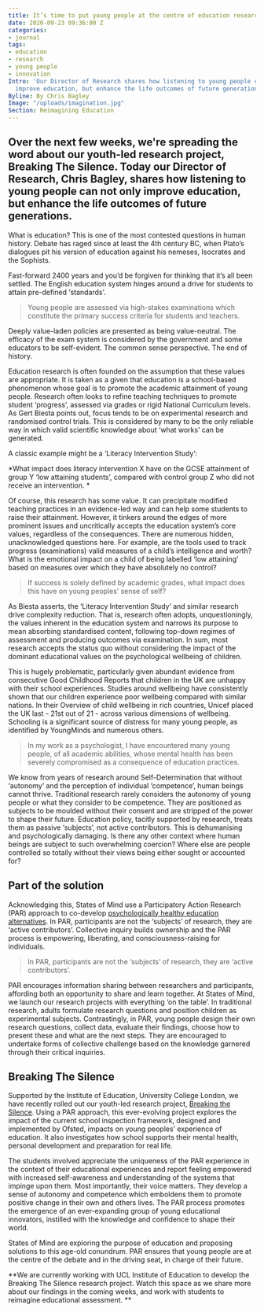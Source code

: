 ```yaml
---
title: It’s time to put young people at the centre of education research
date: 2020-09-23 09:36:00 Z
categories:
- journal
tags:
- education
- research
- young people
- innovation
Intro: 'Our Director of Research shares how listening to young people can not only
  improve education, but enhance the life outcomes of future generations. '
Byline: By Chris Bagley
Image: "/uploads/imagination.jpg"
Section: Reimagining Education
---
```


## Over the next few weeks, we're spreading the word about our youth-led research project, Breaking The Silence. Today our Director of Research, Chris Bagley, shares how listening to young people can not only improve education, but enhance the life outcomes of future generations. 

What is education? This is one of the most contested questions in human history. Debate has raged since at least the 4th century BC, when Plato’s dialogues pit his version of education against his nemeses, Isocrates and the Sophists. 

Fast-forward 2400 years and you’d be forgiven for thinking that it’s all been settled. The English education system hinges around a drive for students to attain pre-defined ‘standards’. 

> Young people are assessed via high-stakes examinations which constitute the primary success criteria for students and teachers. 

Deeply value-laden policies are presented as being value-neutral. The efficacy of the exam system is considered by the government and some educators to be self-evident. The common sense perspective. The end of history. 

Education research is often founded on the assumption that these values are appropriate. It is taken as a given that education is a school-based phenomenon whose goal is to promote the academic attainment of young people. Research often looks to refine teaching techniques to promote student ‘progress’, assessed via grades or rigid National Curriculum levels. As Gert Biesta points out, focus tends to be on experimental research and randomised control trials. This is considered by many to be the only reliable way in which valid scientific knowledge about ‘what works’ can be generated. 

A classic example might be a ‘Literacy Intervention Study’: 

*What impact does literacy intervention X have on the GCSE attainment of group Y ‘low attaining students’, compared with control group Z who did not receive an intervention. *

Of course, this research has some value. It can precipitate modified teaching practices in an evidence-led way and can help some students to raise their attainment. However, it tinkers around the edges of more prominent issues and uncritically accepts the education system’s core values, regardless of the consequences. There are numerous hidden, unacknowledged questions here. For example, are the tools used to track progress (examinations) valid measures of a child’s intelligence and worth? What is the emotional impact on a child of being labelled ‘low attaining’ based on measures over which they have absolutely no control? 

> If success is solely defined by academic grades, what impact does this have on young peoples’ sense of self? 

As Biesta asserts, the ‘Literacy Intervention Study’ and similar research drive complexity reduction. That is, research often adopts, unquestioningly, the values inherent in the education system and narrows its purpose to mean absorbing standardised content, following top-down regimes of assessment and producing outcomes via examination. In sum, most research accepts the status quo without considering the impact of the dominant educational values on the psychological wellbeing of children. 

This is hugely problematic, particularly given abundant evidence from consecutive Good Childhood Reports that children in the UK are unhappy with their school experiences. Studies around wellbeing have consistently shown that our children experience poor wellbeing compared with similar nations. In their Overview of child wellbeing in rich countries, Unicef placed the UK last - 21st out of 21 - across various dimensions of wellbeing. Schooling is a significant source of distress for many young people, as identified by YoungMinds and numerous others. 

> In my work as a psychologist, I have encountered many young people, of all academic abilities, whose mental health has been severely compromised as a consequence of education practices. 

We know from years of research around Self-Determination that without ‘autonomy’ and the perception of individual ‘competence’, human beings cannot thrive. Traditional research rarely considers the autonomy of young people or what they consider to be competence. They are positioned as subjects to be moulded without their consent and are stripped of the power to shape their future. Education policy, tacitly supported by research, treats them as passive ‘subjects’, not active contributors. This is dehumanising and psychologically damaging. Is there any other context where human beings are subject to such overwhelming coercion? Where else are people controlled so totally without their views being either sought or accounted for? 

## Part of the solution

Acknowledging this, States of Mind use a Participatory Action Research (PAR) approach to co-develop [psychologically healthy education alternatives](https://www.statesofmind.org/what-we-do). In PAR, participants are not the ‘subjects’ of research, they are ‘active contributors’. Collective inquiry builds ownership and the PAR process is empowering, liberating, and consciousness-raising for individuals. 

> In PAR, participants are not the ‘subjects’ of research, they are ‘active contributors’. 

PAR encourages information sharing between researchers and participants, affording both an opportunity to share and learn together. At States of Mind, we launch our research projects with everything ‘on the table’. In traditional research, adults formulate research questions and position children as experimental subjects. Contrastingly, in PAR, young people design their own research questions, collect data, evaluate their findings, choose how to present these and what are the next steps. They are encouraged to undertake forms of collective challenge based on the knowledge garnered through their critical inquiries.

## Breaking The Silence

Supported by the Institute of Education, University College London, we have recently rolled out our youth-led research project, [Breaking the Silence](https://www.statesofmind.org/journal/2020/09/16/breaking-the-silence.html). Using a PAR approach, this ever-evolving project explores the impact of the current school inspection framework, designed and implemented by Ofsted, impacts on young peoples’ experience of education. It also investigates how school supports their mental health, personal development and preparation for real life. 

The students involved appreciate the uniqueness of the PAR experience in the context of their educational experiences and report feeling empowered with increased self-awareness and understanding of the systems that impinge upon them. Most importantly, their voice matters. They develop a sense of autonomy and competence which emboldens them to promote positive change in their own and others lives. The PAR process promotes the emergence of an ever-expanding group of young educational innovators, instilled with the knowledge and confidence to shape their world.  

States of Mind are exploring the purpose of education and proposing solutions to this age-old conundrum. PAR ensures that young people are at the centre of the debate and in the driving seat, in charge of their future.   

**We are currently working with UCL Institute of Education to develop the Breaking The Silence research project. Watch this space as we share more about our findings in the coming weeks, and work with students to reimagine educational assessment. **
